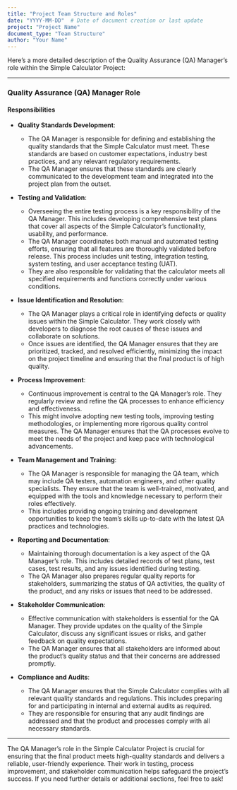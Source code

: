 ```yaml
---
title: "Project Team Structure and Roles"
date: "YYYY-MM-DD"  # Date of document creation or last update
project: "Project Name"
document_type: "Team Structure"
author: "Your Name"
---
```

Here’s a more detailed description of the Quality Assurance (QA) Manager’s role within the Simple Calculator Project:

---

### Quality Assurance (QA) Manager Role

#### Responsibilities

- **Quality Standards Development**:
  - The QA Manager is responsible for defining and establishing the quality standards that the Simple Calculator must meet. These standards are based on customer expectations, industry best practices, and any relevant regulatory requirements.
  - The QA Manager ensures that these standards are clearly communicated to the development team and integrated into the project plan from the outset.

- **Testing and Validation**:
  - Overseeing the entire testing process is a key responsibility of the QA Manager. This includes developing comprehensive test plans that cover all aspects of the Simple Calculator’s functionality, usability, and performance.
  - The QA Manager coordinates both manual and automated testing efforts, ensuring that all features are thoroughly validated before release. This process includes unit testing, integration testing, system testing, and user acceptance testing (UAT).
  - They are also responsible for validating that the calculator meets all specified requirements and functions correctly under various conditions.

- **Issue Identification and Resolution**:
  - The QA Manager plays a critical role in identifying defects or quality issues within the Simple Calculator. They work closely with developers to diagnose the root causes of these issues and collaborate on solutions.
  - Once issues are identified, the QA Manager ensures that they are prioritized, tracked, and resolved efficiently, minimizing the impact on the project timeline and ensuring that the final product is of high quality.

- **Process Improvement**:
  - Continuous improvement is central to the QA Manager’s role. They regularly review and refine the QA processes to enhance efficiency and effectiveness.
  - This might involve adopting new testing tools, improving testing methodologies, or implementing more rigorous quality control measures. The QA Manager ensures that the QA processes evolve to meet the needs of the project and keep pace with technological advancements.

- **Team Management and Training**:
  - The QA Manager is responsible for managing the QA team, which may include QA testers, automation engineers, and other quality specialists. They ensure that the team is well-trained, motivated, and equipped with the tools and knowledge necessary to perform their roles effectively.
  - This includes providing ongoing training and development opportunities to keep the team’s skills up-to-date with the latest QA practices and technologies.

- **Reporting and Documentation**:
  - Maintaining thorough documentation is a key aspect of the QA Manager’s role. This includes detailed records of test plans, test cases, test results, and any issues identified during testing.
  - The QA Manager also prepares regular quality reports for stakeholders, summarizing the status of QA activities, the quality of the product, and any risks or issues that need to be addressed.

- **Stakeholder Communication**:
  - Effective communication with stakeholders is essential for the QA Manager. They provide updates on the quality of the Simple Calculator, discuss any significant issues or risks, and gather feedback on quality expectations.
  - The QA Manager ensures that all stakeholders are informed about the product’s quality status and that their concerns are addressed promptly.

- **Compliance and Audits**:
  - The QA Manager ensures that the Simple Calculator complies with all relevant quality standards and regulations. This includes preparing for and participating in internal and external audits as required.
  - They are responsible for ensuring that any audit findings are addressed and that the product and processes comply with all necessary standards.

---

The QA Manager’s role in the Simple Calculator Project is crucial for ensuring that the final product meets high-quality standards and delivers a reliable, user-friendly experience. Their work in testing, process improvement, and stakeholder communication helps safeguard the project’s success. If you need further details or additional sections, feel free to ask!
